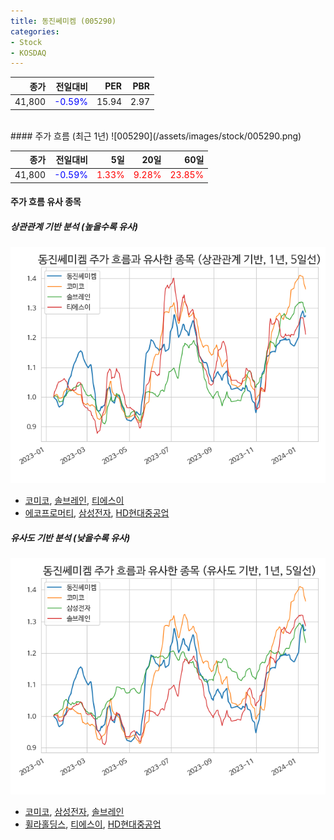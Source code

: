 ```yaml
---
title: 동진쎄미켐 (005290)
categories:
- Stock
- KOSDAQ
---
```


|종가|전일대비|PER|PBR|
|---:|-------:|--:|---:|
|41,800|<span style="color: blue">-0.59%</span>|15.94|2.97|

<!-- more -->
<br>
#### 주가 흐름 (최근 1년)
![005290](/assets/images/stock/005290.png)

|종가|전일대비|5일|20일|60일|
|---:|-------:|--:|---:|---:|
|41,800|<span style="color: blue">-0.59%</span>|<span style="color: red">1.33%</span>|<span style="color: red">9.28%</span>|<span style="color: red">23.85%</span>|

<!-- more -->

#### 주가 흐름 유사 종목

##### 상관관계 기반 분석 (높을수록 유사)
![005290](/assets/images/stock/005290_corr.png)
- [코미코](/183300/), [솔브레인](/357780/), [티에스이](/131290/)
- [에코프로머티](/450080/), [삼성전자](/005930/), [HD현대중공업](/329180/)

##### 유사도 기반 분석 (낮을수록 유사)	
![005290](/assets/images/stock/005290_sim.png)
- [코미코](/183300/), [삼성전자](/005930/), [솔브레인](/357780/)
- [휠라홀딩스](/081660/), [티에스이](/131290/), [HD현대중공업](/329180/)